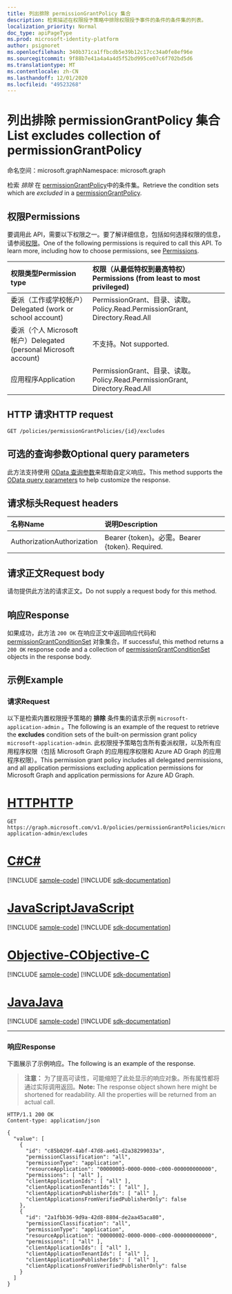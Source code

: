 ```yaml
---
title: 列出排除 permissionGrantPolicy 集合
description: 检索描述在权限授予策略中排除权限授予事件的条件的条件集的列表。
localization_priority: Normal
doc_type: apiPageType
ms.prod: microsoft-identity-platform
author: psignoret
ms.openlocfilehash: 340b371ca1ffbcdb5e39b12c17cc34a0fe8ef96e
ms.sourcegitcommit: 9f88b7e41a4a4a4d5f52bd995ce07c6f702bd5d6
ms.translationtype: MT
ms.contentlocale: zh-CN
ms.lasthandoff: 12/01/2020
ms.locfileid: "49523268"
---
```

# <a name="list-excludes-collection-of-permissiongrantpolicy"></a><span data-ttu-id="e9665-103">列出排除 permissionGrantPolicy 集合</span><span class="sxs-lookup"><span data-stu-id="e9665-103">List excludes collection of permissionGrantPolicy</span></span>

<span data-ttu-id="e9665-104">命名空间：microsoft.graph</span><span class="sxs-lookup"><span data-stu-id="e9665-104">Namespace: microsoft.graph</span></span>

<span data-ttu-id="e9665-105">检索 *排除* 在 [permissionGrantPolicy](../resources/permissiongrantpolicy.md)中的条件集。</span><span class="sxs-lookup"><span data-stu-id="e9665-105">Retrieve the condition sets which are *excluded* in a [permissionGrantPolicy](../resources/permissiongrantpolicy.md).</span></span>

## <a name="permissions"></a><span data-ttu-id="e9665-106">权限</span><span class="sxs-lookup"><span data-stu-id="e9665-106">Permissions</span></span>

<span data-ttu-id="e9665-p101">要调用此 API，需要以下权限之一。要了解详细信息，包括如何选择权限的信息，请参阅[权限](/graph/permissions-reference)。</span><span class="sxs-lookup"><span data-stu-id="e9665-p101">One of the following permissions is required to call this API. To learn more, including how to choose permissions, see [Permissions](/graph/permissions-reference).</span></span>

|<span data-ttu-id="e9665-109">权限类型</span><span class="sxs-lookup"><span data-stu-id="e9665-109">Permission type</span></span>      | <span data-ttu-id="e9665-110">权限（从最低特权到最高特权）</span><span class="sxs-lookup"><span data-stu-id="e9665-110">Permissions (from least to most privileged)</span></span>              |
|:--------------------|:---------------------------------------------------------|
|<span data-ttu-id="e9665-111">委派（工作或学校帐户）</span><span class="sxs-lookup"><span data-stu-id="e9665-111">Delegated (work or school account)</span></span> | <span data-ttu-id="e9665-112">PermissionGrant、目录、读取。</span><span class="sxs-lookup"><span data-stu-id="e9665-112">Policy.Read.PermissionGrant, Directory.Read.All</span></span> |
|<span data-ttu-id="e9665-113">委派（个人 Microsoft 帐户）</span><span class="sxs-lookup"><span data-stu-id="e9665-113">Delegated (personal Microsoft account)</span></span> | <span data-ttu-id="e9665-114">不支持。</span><span class="sxs-lookup"><span data-stu-id="e9665-114">Not supported.</span></span>    |
|<span data-ttu-id="e9665-115">应用程序</span><span class="sxs-lookup"><span data-stu-id="e9665-115">Application</span></span> | <span data-ttu-id="e9665-116">PermissionGrant、目录、读取。</span><span class="sxs-lookup"><span data-stu-id="e9665-116">Policy.Read.PermissionGrant, Directory.Read.All</span></span> |

## <a name="http-request"></a><span data-ttu-id="e9665-117">HTTP 请求</span><span class="sxs-lookup"><span data-stu-id="e9665-117">HTTP request</span></span>

<!-- { "blockType": "ignored" } -->
```http
GET /policies/permissionGrantPolicies/{id}/excludes
```

## <a name="optional-query-parameters"></a><span data-ttu-id="e9665-118">可选的查询参数</span><span class="sxs-lookup"><span data-stu-id="e9665-118">Optional query parameters</span></span>

<span data-ttu-id="e9665-119">此方法支持使用 [OData 查询参数](/graph/query-parameters)来帮助自定义响应。</span><span class="sxs-lookup"><span data-stu-id="e9665-119">This method supports the [OData query parameters](/graph/query-parameters) to help customize the response.</span></span>

## <a name="request-headers"></a><span data-ttu-id="e9665-120">请求标头</span><span class="sxs-lookup"><span data-stu-id="e9665-120">Request headers</span></span>

| <span data-ttu-id="e9665-121">名称</span><span class="sxs-lookup"><span data-stu-id="e9665-121">Name</span></span>           | <span data-ttu-id="e9665-122">说明</span><span class="sxs-lookup"><span data-stu-id="e9665-122">Description</span></span>                |
|:---------------|:---------------------------|
| <span data-ttu-id="e9665-123">Authorization</span><span class="sxs-lookup"><span data-stu-id="e9665-123">Authorization</span></span>  | <span data-ttu-id="e9665-p102">Bearer {token}。必需。</span><span class="sxs-lookup"><span data-stu-id="e9665-p102">Bearer {token}. Required.</span></span>  |

## <a name="request-body"></a><span data-ttu-id="e9665-126">请求正文</span><span class="sxs-lookup"><span data-stu-id="e9665-126">Request body</span></span>

<span data-ttu-id="e9665-127">请勿提供此方法的请求正文。</span><span class="sxs-lookup"><span data-stu-id="e9665-127">Do not supply a request body for this method.</span></span>

## <a name="response"></a><span data-ttu-id="e9665-128">响应</span><span class="sxs-lookup"><span data-stu-id="e9665-128">Response</span></span>

<span data-ttu-id="e9665-129">如果成功，此方法 `200 OK` 在响应正文中返回响应代码和 [permissionGrantConditionSet](../resources/permissiongrantconditionset.md) 对象集合。</span><span class="sxs-lookup"><span data-stu-id="e9665-129">If successful, this method returns a `200 OK` response code and a collection of [permissionGrantConditionSet](../resources/permissiongrantconditionset.md) objects in the response body.</span></span>

## <a name="example"></a><span data-ttu-id="e9665-130">示例</span><span class="sxs-lookup"><span data-stu-id="e9665-130">Example</span></span>

### <a name="request"></a><span data-ttu-id="e9665-131">请求</span><span class="sxs-lookup"><span data-stu-id="e9665-131">Request</span></span>

<span data-ttu-id="e9665-132">以下是检索内置权限授予策略的 **排除** 条件集的请求示例 `microsoft-application-admin` 。</span><span class="sxs-lookup"><span data-stu-id="e9665-132">The following is an example of the request to retrieve the **excludes** condition sets of the built-on permission grant policy `microsoft-application-admin`.</span></span> <span data-ttu-id="e9665-133">此权限授予策略包含所有委派权限，以及所有应用程序权限（包括 Microsoft Graph 的应用程序权限和 Azure AD Graph 的应用程序权限）。</span><span class="sxs-lookup"><span data-stu-id="e9665-133">This permission grant policy includes all delegated permissions, and all application permissions excluding application permissions for Microsoft Graph and application permissions for Azure AD Graph.</span></span>



# <a name="http"></a>[<span data-ttu-id="e9665-134">HTTP</span><span class="sxs-lookup"><span data-stu-id="e9665-134">HTTP</span></span>](#tab/http)
<!-- {
  "blockType": "request",
  "name": "permissiongrantpolicy_get_excludes"
}-->

```msgraph-interactive
GET https://graph.microsoft.com/v1.0/policies/permissionGrantPolicies/microsoft-application-admin/excludes
```
# <a name="c"></a>[<span data-ttu-id="e9665-135">C#</span><span class="sxs-lookup"><span data-stu-id="e9665-135">C#</span></span>](#tab/csharp)
[!INCLUDE [sample-code](../includes/snippets/csharp/permissiongrantpolicy-get-excludes-csharp-snippets.md)]
[!INCLUDE [sdk-documentation](../includes/snippets/snippets-sdk-documentation-link.md)]

# <a name="javascript"></a>[<span data-ttu-id="e9665-136">JavaScript</span><span class="sxs-lookup"><span data-stu-id="e9665-136">JavaScript</span></span>](#tab/javascript)
[!INCLUDE [sample-code](../includes/snippets/javascript/permissiongrantpolicy-get-excludes-javascript-snippets.md)]
[!INCLUDE [sdk-documentation](../includes/snippets/snippets-sdk-documentation-link.md)]

# <a name="objective-c"></a>[<span data-ttu-id="e9665-137">Objective-C</span><span class="sxs-lookup"><span data-stu-id="e9665-137">Objective-C</span></span>](#tab/objc)
[!INCLUDE [sample-code](../includes/snippets/objc/permissiongrantpolicy-get-excludes-objc-snippets.md)]
[!INCLUDE [sdk-documentation](../includes/snippets/snippets-sdk-documentation-link.md)]

# <a name="java"></a>[<span data-ttu-id="e9665-138">Java</span><span class="sxs-lookup"><span data-stu-id="e9665-138">Java</span></span>](#tab/java)
[!INCLUDE [sample-code](../includes/snippets/java/permissiongrantpolicy-get-excludes-java-snippets.md)]
[!INCLUDE [sdk-documentation](../includes/snippets/snippets-sdk-documentation-link.md)]

---


### <a name="response"></a><span data-ttu-id="e9665-139">响应</span><span class="sxs-lookup"><span data-stu-id="e9665-139">Response</span></span>

<span data-ttu-id="e9665-140">下面展示了示例响应。</span><span class="sxs-lookup"><span data-stu-id="e9665-140">The following is an example of the response.</span></span>

> <span data-ttu-id="e9665-p104">**注意：** 为了提高可读性，可能缩短了此处显示的响应对象。所有属性都将通过实际调用返回。</span><span class="sxs-lookup"><span data-stu-id="e9665-p104">**Note:** The response object shown here might be shortened for readability. All the properties will be returned from an actual call.</span></span>

<!-- {
  "blockType": "response",
  "truncated": true,
  "@odata.type": "microsoft.graph.permissionGrantConditionSet",
  "isCollection": true
} -->

```http
HTTP/1.1 200 OK
Content-type: application/json

{
  "value": [
    {
      "id": "c85b029f-4abf-47d8-ae61-d2a38299033a",
      "permissionClassification": "all",
      "permissionType": "application",
      "resourceApplication": "00000003-0000-0000-c000-000000000000",
      "permissions": [ "all" ],
      "clientApplicationIds": [ "all" ],
      "clientApplicationTenantIds": [ "all" ],
      "clientApplicationPublisherIds": [ "all" ],
      "clientApplicationsFromVerifiedPublisherOnly": false
    },
    {
      "id": "2a1fbb36-9d9a-42d8-8804-de2aa45aca80",
      "permissionClassification": "all",
      "permissionType": "application",
      "resourceApplication": "00000002-0000-0000-c000-000000000000",
      "permissions": [ "all" ],
      "clientApplicationIds": [ "all" ],
      "clientApplicationTenantIds": [ "all" ],
      "clientApplicationPublisherIds": [ "all" ],
      "clientApplicationsFromVerifiedPublisherOnly": false
    }
  ]
}
```
